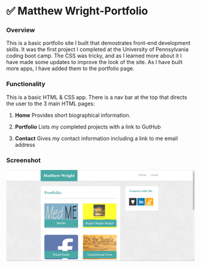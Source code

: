 # :white_check_mark: Matthew Wright-Portfolio

### Overview

This is a basic portfolio site I built that demostrates front-end development skills.  It was the first project I completed at the University of Pennsylvania coding boot camp.  The CSS was tricky, and as I learned more about it I have made some updates to improve the look of the site.  As I have built more apps, I have added them to the portfolio page.

### Functionality
This is a basic HTML & CSS app.  There is a nav bar at the top that directs the user to the 3 main HTML pages:
  1. <strong>Home</strong> Provides short biographical information.
  2. <strong>Portfolio</strong> Lists my completed projects with a link to GutHub
   
  3. <strong>Contact</strong> Gives my contact information including a link to me email address

### Screenshot
![Full Size](Assets/images/ss.png)


